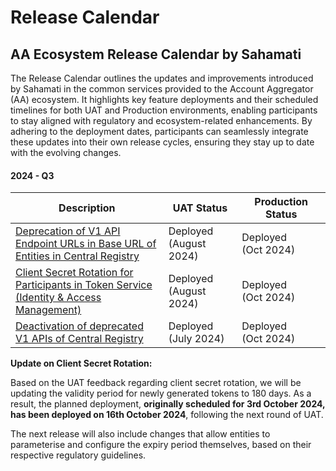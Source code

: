 # Release Calendar

## AA Ecosystem Release Calendar by Sahamati

The Release Calendar outlines the updates and improvements introduced by Sahamati in the common services provided to the Account Aggregator (AA) ecosystem. It highlights key feature deployments and their scheduled timelines for both UAT and Production environments, enabling participants to stay aligned with regulatory and ecosystem-related enhancements. By adhering to the deployment dates, participants can seamlessly integrate these updates into their own release cycles, ensuring they stay up to date with the evolving changes.

#### 2024 - Q3

<table><thead><tr><th width="415">Description</th><th width="147">UAT Status</th><th width="186">Production Status</th></tr></thead><tbody><tr><td><a href="deprecation-of-v1-api-endpoint-urls.md">Deprecation of V1 API Endpoint URLs in Base URL of Entities in Central Registry</a> </td><td>Deployed<br>(August 2024)</td><td>Deployed<br>(Oct 2024)</td></tr><tr><td><a href="client-secret-rotation.md">Client Secret Rotation for Participants in Token Service (Identity &#x26; Access Management)</a></td><td>Deployed<br>(August 2024)</td><td>Deployed<br>(Oct 2024)</td></tr><tr><td><a href="deactivation-of-deprecated-v1-apis.md">Deactivation of deprecated V1 APIs of Central Registry</a></td><td>Deployed<br>(July 2024)</td><td>Deployed<br>(Oct 2024)</td></tr></tbody></table>

**Update on Client Secret Rotation:**

Based on the UAT feedback regarding client secret rotation, we will be updating the validity period for newly generated tokens to 180 days. As a result, the planned deployment, **originally scheduled for 3rd October 2024, has been deployed on 16th October 2024**, following the next round of UAT.

The next release will also include changes that allow entities to parameterise and configure the expiry period themselves, based on their respective regulatory guidelines.
